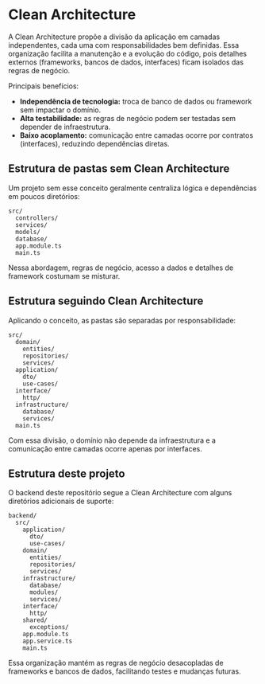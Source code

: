 # Clean Architecture

A Clean Architecture propõe a divisão da aplicação em camadas independentes, cada uma com responsabilidades bem definidas. Essa organização facilita a manutenção e a evolução do código, pois detalhes externos (frameworks, bancos de dados, interfaces) ficam isolados das regras de negócio.

Principais benefícios:

- **Independência de tecnologia:** troca de banco de dados ou framework sem impactar o domínio.
- **Alta testabilidade:** as regras de negócio podem ser testadas sem depender de infraestrutura.
- **Baixo acoplamento:** comunicação entre camadas ocorre por contratos (interfaces), reduzindo dependências diretas.

## Estrutura de pastas sem Clean Architecture

Um projeto sem esse conceito geralmente centraliza lógica e dependências em poucos diretórios:

```
src/
  controllers/
  services/
  models/
  database/
  app.module.ts
  main.ts
```

Nessa abordagem, regras de negócio, acesso a dados e detalhes de framework costumam se misturar.

## Estrutura seguindo Clean Architecture

Aplicando o conceito, as pastas são separadas por responsabilidade:

```
src/
  domain/
    entities/
    repositories/
    services/
  application/
    dto/
    use-cases/
  interface/
    http/
  infrastructure/
    database/
    services/
  main.ts
```

Com essa divisão, o domínio não depende da infraestrutura e a comunicação entre camadas ocorre apenas por interfaces.

## Estrutura deste projeto

O backend deste repositório segue a Clean Architecture com alguns diretórios adicionais de suporte:

```
backend/
  src/
    application/
      dto/
      use-cases/
    domain/
      entities/
      repositories/
      services/
    infrastructure/
      database/
      modules/
      services/
    interface/
      http/
    shared/
      exceptions/
    app.module.ts
    app.service.ts
    main.ts
```

Essa organização mantém as regras de negócio desacopladas de frameworks e bancos de dados, facilitando testes e mudanças futuras.
